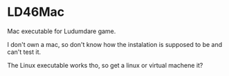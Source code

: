 # LD46Mac

Mac executable for Ludumdare game.

I don't own a mac, so don't know how the instalation is supposed to be and can't test it.

The Linux executable works tho, so get a linux or virtual machene it?
